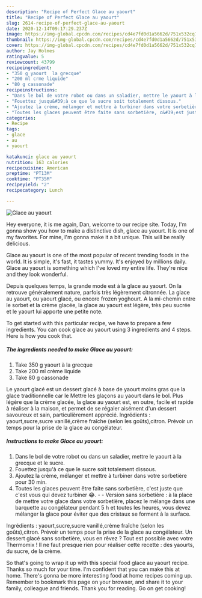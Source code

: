```yaml
---
description: "Recipe of Perfect Glace au yaourt"
title: "Recipe of Perfect Glace au yaourt"
slug: 2614-recipe-of-perfect-glace-au-yaourt
date: 2020-12-14T09:17:29.237Z
image: https://img-global.cpcdn.com/recipes/cd4e7fd0d1a5662d/751x532cq70/glace-au-yaourt-photo-principale-de-la-recette.jpg
thumbnail: https://img-global.cpcdn.com/recipes/cd4e7fd0d1a5662d/751x532cq70/glace-au-yaourt-photo-principale-de-la-recette.jpg
cover: https://img-global.cpcdn.com/recipes/cd4e7fd0d1a5662d/751x532cq70/glace-au-yaourt-photo-principale-de-la-recette.jpg
author: Jay Holmes
ratingvalue: 5
reviewcount: 43799
recipeingredient:
- "350 g yaourt  la grecque"
- "200 ml crme liquide"
- "80 g cassonade"
recipeinstructions:
- "Dans le bol de votre robot ou dans un saladier, mettre le yaourt à la grecque et le sucre."
- "Fouettez jusqu&#39;à ce que le sucre soit totalement dissous."
- "Ajoutez la crème, mélanger et mettre à turbiner dans votre sorbetière pour 30 min."
- "Toutes les glaces peuvent être faite sans sorbetière, c&#39;est juste que c&#39;est vous qui devez turbiner 😂.  Version sans sorbetière : à la place de mettre votre glace dans votre sorbetière, placez le mélange dans une barquette au congélateur pendant 5 h et toutes les heures, vous devez mélanger la glace pour éviter que des cristaux se forment à la surface."
categories:
- Recipe
tags:
- glace
- au
- yaourt

katakunci: glace au yaourt 
nutrition: 163 calories
recipecuisine: American
preptime: "PT13M"
cooktime: "PT35M"
recipeyield: "2"
recipecategory: Lunch

---
```



![Glace au yaourt](https://img-global.cpcdn.com/recipes/cd4e7fd0d1a5662d/751x532cq70/glace-au-yaourt-photo-principale-de-la-recette.jpg)

Hey everyone, it is me again, Dan, welcome to our recipe site. Today, I'm gonna show you how to make a distinctive dish, glace au yaourt. It is one of my favorites. For mine, I'm gonna make it a bit unique. This will be really delicious.

Glace au yaourt is one of the most popular of recent trending foods in the world. It is simple, it's fast, it tastes yummy. It's enjoyed by millions daily. Glace au yaourt is something which I've loved my entire life. They're nice and they look wonderful.

Depuis quelques temps, la grande mode est à la glace au yaourt. On la retrouve généralement nature, parfois très légèrement citronnée. La glace au yaourt, ou yaourt glacé, ou encore frozen yoghourt. A la mi-chemin entre le sorbet et la crème glacée, la glace au yaourt est légère, très peu sucrée et le yaourt lui apporte une petite note.


To get started with this particular recipe, we have to prepare a few ingredients. You can cook glace au yaourt using 3 ingredients and 4 steps. Here is how you cook that.

<!--inarticleads1-->

##### The ingredients needed to make Glace au yaourt:

1. Take 350 g yaourt à la grecque
1. Take 200 ml crème liquide
1. Take 80 g cassonade


Le yaourt glacé est un dessert glacé à base de yaourt moins gras que la glace traditionnelle car le Mettre les glaçons au yaourt dans le bol. Plus légère que la crème glacée, la glace au yaourt est, en outre, facile et rapide à réaliser à la maison, et permet de se régaler aisément d&#39;un dessert savoureux et sain, particulièrement apprécié. Ingrédients : yaourt,sucre,sucre vanillé,crème fraîche (selon les goûts),citron. Prévoir un temps pour la prise de la glace au congélateur. 

<!--inarticleads2-->

##### Instructions to make Glace au yaourt:

1. Dans le bol de votre robot ou dans un saladier, mettre le yaourt à la grecque et le sucre.
1. Fouettez jusqu&#39;à ce que le sucre soit totalement dissous.
1. Ajoutez la crème, mélanger et mettre à turbiner dans votre sorbetière pour 30 min.
1. Toutes les glaces peuvent être faite sans sorbetière, c&#39;est juste que c&#39;est vous qui devez turbiner 😂. -  - Version sans sorbetière : à la place de mettre votre glace dans votre sorbetière, placez le mélange dans une barquette au congélateur pendant 5 h et toutes les heures, vous devez mélanger la glace pour éviter que des cristaux se forment à la surface.


Ingrédients : yaourt,sucre,sucre vanillé,crème fraîche (selon les goûts),citron. Prévoir un temps pour la prise de la glace au congélateur. Un dessert glacé sans sorbetière, vous en rêvez ? Tout est possible avec votre Thermomix ! Il ne faut presque rien pour réaliser cette recette : des yaourts, du sucre, de la crème. 

So that's going to wrap it up with this special food glace au yaourt recipe. Thanks so much for your time. I'm confident that you can make this at home. There's gonna be more interesting food at home recipes coming up. Remember to bookmark this page on your browser, and share it to your family, colleague and friends. Thank you for reading. Go on get cooking!
